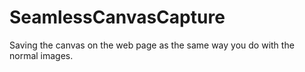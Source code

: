 SeamlessCanvasCapture
=====================

Saving the canvas on the web page as the same way you do with the normal images.
